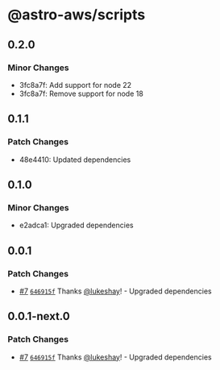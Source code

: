 # @astro-aws/scripts

## 0.2.0

### Minor Changes

- 3fc8a7f: Add support for node 22
- 3fc8a7f: Remove support for node 18

## 0.1.1

### Patch Changes

- 48e4410: Updated dependencies

## 0.1.0

### Minor Changes

- e2adca1: Upgraded dependencies

## 0.0.1

### Patch Changes

- [#7](https://github.com/lukeshay/astro-aws/pull/7) [`646915f`](https://github.com/lukeshay/astro-aws/commit/646915f227c27af02084e7fe7b1c1e69c9ad9e7d) Thanks [@lukeshay](https://github.com/lukeshay)! - Upgraded dependencies

## 0.0.1-next.0

### Patch Changes

- [#7](https://github.com/lukeshay/astro-aws/pull/7) [`646915f`](https://github.com/lukeshay/astro-aws/commit/646915f227c27af02084e7fe7b1c1e69c9ad9e7d) Thanks [@lukeshay](https://github.com/lukeshay)! - Upgraded dependencies
